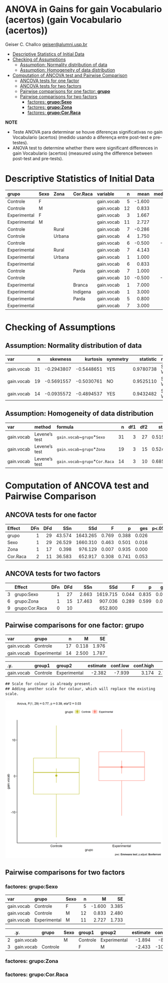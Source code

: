 ANOVA in Gains for gain Vocabulario (acertos) (gain Vocabulario
(acertos))
================
Geiser C. Challco <geiser@alumni.usp.br>

- [Descriptive Statistics of Initial
  Data](#descriptive-statistics-of-initial-data)
- [Checking of Assumptions](#checking-of-assumptions)
  - [Assumption: Normality distribution of
    data](#assumption-normality-distribution-of-data)
  - [Assumption: Homogeneity of data
    distribution](#assumption-homogeneity-of-data-distribution)
- [Computation of ANCOVA test and Pairwise
  Comparison](#computation-of-ancova-test-and-pairwise-comparison)
  - [ANCOVA tests for one factor](#ancova-tests-for-one-factor)
  - [ANCOVA tests for two factors](#ancova-tests-for-two-factors)
  - [Pairwise comparisons for one factor:
    **grupo**](#pairwise-comparisons-for-one-factor-grupo)
  - [Pairwise comparisons for two
    factors](#pairwise-comparisons-for-two-factors)
    - [factores: **grupo:Sexo**](#factores-gruposexo)
    - [factores: **grupo:Zona**](#factores-grupozona)
    - [factores: **grupo:Cor.Raca**](#factores-grupocorraca)

**NOTE**

- Teste ANOVA para determinar se houve diferenças significativas no gain
  Vocabulario (acertos) (medido usando a diferença entre post-test e
  pre-testes).
- ANOVA test to determine whether there were significant differences in
  gain Vocabulario (acertos) (measured using the difference between
  post-test and pre-tests).

# Descriptive Statistics of Initial Data

| grupo        | Sexo | Zona   | Cor.Raca | variable   |   n |   mean | median | min | max |     sd |    se |     ci |   iqr |
|:-------------|:-----|:-------|:---------|:-----------|----:|-------:|-------:|----:|----:|-------:|------:|-------:|------:|
| Controle     | F    |        |          | gain.vocab |   5 | -1.600 |    2.0 | -12 |   6 |  7.570 | 3.385 |  9.399 | 10.00 |
| Controle     | M    |        |          | gain.vocab |  12 |  0.833 |    0.0 | -17 |  14 |  8.590 | 2.480 |  5.458 | 10.25 |
| Experimental | F    |        |          | gain.vocab |   3 |  1.667 |    6.0 | -11 |  10 | 11.150 | 6.438 | 27.699 | 10.50 |
| Experimental | M    |        |          | gain.vocab |  11 |  2.727 |    2.0 |  -6 |  13 |  5.746 | 1.733 |  3.860 |  5.50 |
| Controle     |      | Rural  |          | gain.vocab |   7 | -0.286 |    1.0 | -17 |   9 |  8.261 | 3.122 |  7.640 |  5.50 |
| Controle     |      | Urbana |          | gain.vocab |   4 |  1.750 |    1.0 |  -6 |  11 |  8.098 | 4.049 | 12.886 | 11.75 |
| Controle     |      |        |          | gain.vocab |   6 | -0.500 |   -1.5 | -12 |  14 |  9.397 | 3.836 |  9.861 | 10.75 |
| Experimental |      | Rural  |          | gain.vocab |   7 |  4.143 |    6.0 |  -6 |  13 |  7.081 | 2.676 |  6.549 | 10.00 |
| Experimental |      | Urbana |          | gain.vocab |   1 |  1.000 |    1.0 |   1 |   1 |        |       |        |  0.00 |
| Experimental |      |        |          | gain.vocab |   6 |  0.833 |    2.5 | -11 |  10 |  6.969 | 2.845 |  7.313 |  4.00 |
| Controle     |      |        | Parda    | gain.vocab |   7 |  1.000 |    1.0 | -12 |  14 |  7.832 | 2.960 |  7.243 |  5.00 |
| Controle     |      |        |          | gain.vocab |  10 | -0.500 |   -0.5 | -17 |  11 |  8.721 | 2.758 |  6.239 | 11.50 |
| Experimental |      |        | Branca   | gain.vocab |   1 |  7.000 |    7.0 |   7 |   7 |        |       |        |  0.00 |
| Experimental |      |        | Indígena | gain.vocab |   1 |  3.000 |    3.0 |   3 |   3 |        |       |        |  0.00 |
| Experimental |      |        | Parda    | gain.vocab |   5 |  0.800 |    1.0 | -11 |  11 |  8.438 | 3.774 | 10.477 |  9.00 |
| Experimental |      |        |          | gain.vocab |   7 |  3.000 |    2.0 |  -6 |  13 |  6.583 | 2.488 |  6.088 |  7.00 |

# Checking of Assumptions

## Assumption: Normality distribution of data

| var        |   n |   skewness |   kurtosis | symmetry | statistic | method       |         p | p.signif | normality |
|:-----------|----:|-----------:|-----------:|:---------|----------:|:-------------|----------:|:---------|:----------|
| gain.vocab |  31 | -0.2943807 | -0.5448651 | YES      | 0.9780738 | Shapiro-Wilk | 0.7572218 | ns       | YES       |
| gain.vocab |  19 | -0.5691557 | -0.5030761 | NO       | 0.9525110 | Shapiro-Wilk | 0.4355421 | ns       | YES       |
| gain.vocab |  14 | -0.0935572 | -0.4894537 | YES      | 0.9432482 | Shapiro-Wilk | 0.4615177 | ns       | YES       |

## Assumption: Homogeneity of data distribution

| var        | method        | formula                          |   n | df1 | df2 | statistic |         p | p.signif |
|:-----------|:--------------|:---------------------------------|----:|----:|----:|----------:|----------:|:---------|
| gain.vocab | Levene’s test | `gain.vocab`~`grupo`\*`Sexo`     |  31 |   3 |  27 | 0.5159781 | 0.6747875 | ns       |
| gain.vocab | Levene’s test | `gain.vocab`~`grupo`\*`Zona`     |  19 |   3 |  15 | 0.5249996 | 0.6717303 | ns       |
| gain.vocab | Levene’s test | `gain.vocab`~`grupo`\*`Cor.Raca` |  14 |   3 |  10 | 0.6856343 | 0.5809828 | ns       |

# Computation of ANCOVA test and Pairwise Comparison

## ANCOVA tests for one factor

| Effect   | DFn | DFd |    SSn |      SSd |     F |     p |   ges | p\<.05 |
|:---------|----:|----:|-------:|---------:|------:|------:|------:|:-------|
| grupo    |   1 |  29 | 43.574 | 1643.265 | 0.769 | 0.388 | 0.026 |        |
| Sexo     |   1 |  29 | 26.529 | 1660.310 | 0.463 | 0.501 | 0.016 |        |
| Zona     |   1 |  17 |  0.398 |  976.129 | 0.007 | 0.935 | 0.000 |        |
| Cor.Raca |   2 |  11 | 36.583 |  652.917 | 0.308 | 0.741 | 0.053 |        |

## ANCOVA tests for two factors

|     | Effect         | DFn | DFd |    SSn |      SSd |     F |     p |   ges | p\<.05 |
|:----|:---------------|----:|----:|-------:|---------:|------:|------:|------:|:-------|
| 3   | grupo:Sexo     |   1 |  27 |  2.663 | 1619.715 | 0.044 | 0.835 | 0.002 |        |
| 6   | grupo:Zona     |   1 |  15 | 17.463 |  907.036 | 0.289 | 0.599 | 0.019 |        |
| 9   | grupo:Cor.Raca |   0 |  10 |        |  652.800 |       |       |       |        |

## Pairwise comparisons for one factor: **grupo**

| var        | grupo        |   n |     M |    SE |
|:-----------|:-------------|----:|------:|------:|
| gain.vocab | Controle     |  17 | 0.118 | 1.976 |
| gain.vocab | Experimental |  14 | 2.500 | 1.787 |

| .y.        | group1   | group2       | estimate | conf.low | conf.high |    se | statistic |     p | p.adj | p.adj.signif |
|:-----------|:---------|:-------------|---------:|---------:|----------:|------:|----------:|------:|------:|:-------------|
| gain.vocab | Controle | Experimental |   -2.382 |   -7.939 |     3.174 | 2.717 |    -0.877 | 0.388 | 0.388 | ns           |

    ## Scale for colour is already present.
    ## Adding another scale for colour, which will replace the existing scale.

![](stari-gain.vocab-Serie-8-ano-gain_files/figure-gfm/unnamed-chunk-18-1.png)<!-- -->

## Pairwise comparisons for two factors

### factores: **grupo:Sexo**

| var        | grupo        | Sexo |   n |      M |    SE |
|:-----------|:-------------|:-----|----:|-------:|------:|
| gain.vocab | Controle     | F    |   5 | -1.600 | 3.385 |
| gain.vocab | Controle     | M    |  12 |  0.833 | 2.480 |
| gain.vocab | Experimental | M    |  11 |  2.727 | 1.733 |

|     | .y.        | grupo    | Sexo | group1   | group2       | estimate | conf.low | conf.high |    se | statistic |     p | p.adj | p.adj.signif |
|:----|:-----------|:---------|:-----|:---------|:-------------|---------:|---------:|----------:|------:|----------:|------:|------:|:-------------|
| 2   | gain.vocab |          | M    | Controle | Experimental |   -1.894 |   -8.260 |     4.473 | 3.091 |    -0.613 | 0.546 | 0.546 | ns           |
| 3   | gain.vocab | Controle |      | F        | M            |   -2.433 |  -10.552 |     5.685 | 3.942 |    -0.617 | 0.543 | 0.543 | ns           |

### factores: **grupo:Zona**

### factores: **grupo:Cor.Raca**
